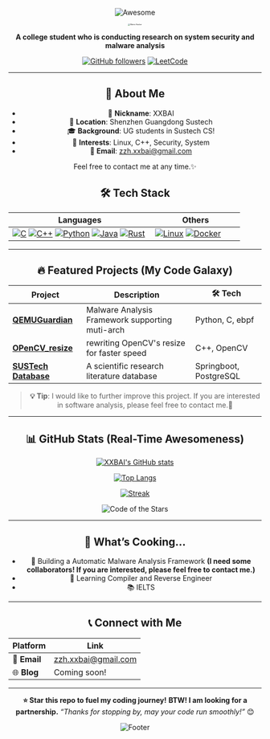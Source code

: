 <div align="center">


![Awesome](https://capsule-render.vercel.app/api?type=waving&color=gradient&height=120&section=header&text=Hi%20I'm%20XXBAI&fontSize=40&fontAlignY=40&animation=twinkling)

<img src="https://media3.giphy.com/media/v1.Y2lkPTc5MGI3NjExenV6enZzcHVodmtza2d5c3YzeGR0NnQ5MWtzZ2RzZTZnOHhtNjRxaCZlcD12MV9pbnRlcm5hbF9naWZfYnlfaWQmY3Q9cw/YRMb6dd7zprS00JdGZ/giphy.gif" alt="Matrix Hacker" style="zoom: 25%;" /> 



**A college student who is conducting research on system security and malware analysis**   

[![GitHub followers](https://img.shields.io/github/followers/shentoumengxin?logo=github&style=for-the-badge&color=gradient&labelColor=purple)](https://github.com/shentoumengxin) [![LeetCode](https://img.shields.io/badge/LeetCode-500%2B-green?style=for-the-badge&logo=leetcode)](https://leetcode.com/)



---

## 🚀 **About Me**

- 🌟 **Nickname**: XXBAI
- 📍 **Location**: Shenzhen Guangdong Sustech 
- 🎓 **Background**: UG students in Sustech CS!
- 💼 **Interests**: Linux, C++, Security, System
- 📧 **Email**: zzh.xxbai@gmail.com 

Feel free to contact me at any time.✨



## 🛠️ Tech Stack  

| **Languages**                                                | **Others**                                                   |
| ------------------------------------------------------------ | ------------------------------------------------------------ |
| [![C](https://img.shields.io/badge/C-blue?style=for-the-badge&logo=c&logoColor=white)](https://en.wikipedia.org/wiki/C_(programming_language)) [![C++](https://img.shields.io/badge/C%2B%2B-darkblue?style=for-the-badge&logo=cplusplus&logoColor=white)](https://en.wikipedia.org/wiki/C%2B%2B) [![Python](https://img.shields.io/badge/Python-brightgreen?style=for-the-badge&logo=python&logoColor=white)](https://python.org/) [![Java](https://img.shields.io/badge/Java-orange?style=for-the-badge&logo=java&logoColor=white)](https://java.com/) [![Rust](https://img.shields.io/badge/Rust-orange?style=for-the-badge&logo=rust&logoColor=white)](https://www.rust-lang.org/)&nbsp; | [![Linux](https://img.shields.io/badge/Linux-black?style=for-the-badge&logo=linux&logoColor=white)](https://ubuntu.com/) [![Docker](https://img.shields.io/badge/Docker-blue?style=for-the-badge&logo=docker&logoColor=white)](https://docker.com/)                     &nbsp;&nbsp;&nbsp;&nbsp;&nbsp; |

---

## 🔥 **Featured Projects** (My Code Galaxy)

| Project                                                      | Description                                     | 🛠️ Tech                 |
| ------------------------------------------------------------ | ----------------------------------------------- | ---------------------- |
| **[QEMUGuardian](https://github.com/shentoumengxin/QEMUGuardian)** | Malware Analysis Framework supporting muti-arch | Python, C, ebpf        |
| **[OPenCV_resize](https://github.com/shentoumengxin/OpenCV_resize)** | rewriting OpenCV's resize for faster speed      | C++, OpenCV            |
| **[SUSTech Database](https://github.com/shentoumengxin/sustec)** | A scientific research literature database       | Springboot, PostgreSQL |

> **💡 Tip**: I would like to further improve this project. If you are interested in software analysis, please feel free to contact me.🚀

---

## 📊 **GitHub Stats** (Real-Time Awesomeness)

<div align="center">

[![XXBAI's GitHub stats](https://github-readme-stats.vercel.app/api?username=shentoumengxin&show_icons=true&theme=dracula&hide_border=true)](https://github.com/anuraghazra/github-readme-stats)

[![Top Langs](https://github-readme-stats.vercel.app/api/top-langs/?username=shentoumengxin&layout=compact&theme=dracula&hide_border=true)](https://github.com/anuraghazra/github-readme-stats)

[![Streak](https://github-readme-streak-stats.herokuapp.com/?user=shentoumengxin&theme=dracula)](https://github.com/DenverCoder1/github-readme-streak-stats)

</div>

<img src="https://github-readme-activity-graph.vercel.app/graph?username=shentoumengxin&#x26;theme=react-dark&#x26;hide_border=true&#x26;bg_color=0d1117&#x26;color=00ff00&#x26;line=00ff00&#x26;point=ffffff" alt="Code of the Stars">

---

## 🎯 **What’s Cooking...**

- 🔄 Building a Automatic Malware Analysis Framework **(I need some collaborators! If you are interested, please feel free to contact me.)**
- 🧠 Learning Compiler and Reverse Engineer
- 📚 IELTS



---

## 📞 **Connect with Me**

<div align="center">


| **Platform** | **Link**            |
| ------------ | ------------------- |
| 📧 **Email**  | zzh.xxbai@gmail.com |
| 🌐 **Blog**   | Coming soon!        |

</div>

---

<div align="center">

**⭐ Star this repo to fuel my coding journey!**  **BTW! I am looking for a partnership.**
*“Thanks for stopping by, may your code run smoothly!”* 😊

![Footer](https://capsule-render.vercel.app/api?type=waving&color=gradient&height=60&section=footer&text=Thanks%20for%20Visiting!&fontSize=25)

</div>
